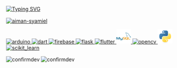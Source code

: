 <!-- <h1 align="center">Hello there</h1>
<h3 align="center">Nothing to see here</h3> -->

<!-- <p align="left"> <img src="https://komarev.com/ghpvc/?username=confirmdev&label=Profile%20views&color=0e75b6&style=flat" alt="confirmdev" /> </p> -->

<!-- - 🌱 I’m currently learning **Computer Engineering** -->

[![Typing SVG](https://readme-typing-svg.demolab.com/?lines=Future+Software+Engineer;Love+to+Help+People+with+Coding;Let+Me+Know+Your+Idea)](https://git.io/typing-svg)
<p align="left">
<a href="https://linkedin.com/in/aiman-syamiel" target="blank"><img align="center" src="https://raw.githubusercontent.com/rahuldkjain/github-profile-readme-generator/master/src/images/icons/Social/linked-in-alt.svg" alt="aiman-syamiel" height="30" width="40" /></a>
</p>



<p align="left"> 
  
  <a href="https://www.arduino.cc/" target="_blank" rel="noreferrer">
  <img src="https://cdn.worldvectorlogo.com/logos/arduino-1.svg" alt="arduino" width="40" height="40"/> </a> 
  
  <a href="https://dart.dev" target="_blank" rel="noreferrer"> 
  <img src="https://www.vectorlogo.zone/logos/dartlang/dartlang-icon.svg" alt="dart" width="40" height="40"/> </a> 

  <a href="https://firebase.google.com/" target="_blank" rel="noreferrer"> 
  <img src="https://www.vectorlogo.zone/logos/firebase/firebase-icon.svg" alt="firebase" width="40" height="40"/> </a>
  
  <a href="https://flask.palletsprojects.com/" target="_blank" rel="noreferrer"> 
  <img src="https://www.vectorlogo.zone/logos/pocoo_flask/pocoo_flask-icon.svg" alt="flask" width="40" height="40"/> </a> 
  
  <a href="https://flutter.dev" target="_blank" rel="noreferrer"> 
  <img src="https://www.vectorlogo.zone/logos/flutterio/flutterio-icon.svg" alt="flutter" width="40" height="40"/> </a> 

  <a href="https://www.mysql.com/" target="_blank" rel="noreferrer">
  <img src="https://raw.githubusercontent.com/devicons/devicon/master/icons/mysql/mysql-original-wordmark.svg" alt="mysql" width="40" height="40"/> </a>
  
  <a href="https://opencv.org/" target="_blank" rel="noreferrer"> 
  <img src="https://www.vectorlogo.zone/logos/opencv/opencv-icon.svg" alt="opencv" width="40" height="40"/> </a>
  
  <a href="https://www.python.org" target="_blank" rel="noreferrer"> 
  <img src="https://raw.githubusercontent.com/devicons/devicon/master/icons/python/python-original.svg" alt="python" width="40" height="40"/> </a> 
  
  <a href="https://scikit-learn.org/" target="_blank" rel="noreferrer"> 
  <img src="https://upload.wikimedia.org/wikipedia/commons/0/05/Scikit_learn_logo_small.svg" alt="scikit_learn" width="40" height="40"/> </a>

<p><img align="center" src="https://github-readme-stats.vercel.app/api?username=ConfirmDev&theme=dark&show_icons=true&hide=contribs,prs" alt="confirmdev" />
  <img align="center" src="https://github-readme-stats.vercel.app/api/top-langs/?username=ConfirmDev&theme=dark&hide_progress=false" alt="confirmdev" />
</p>


